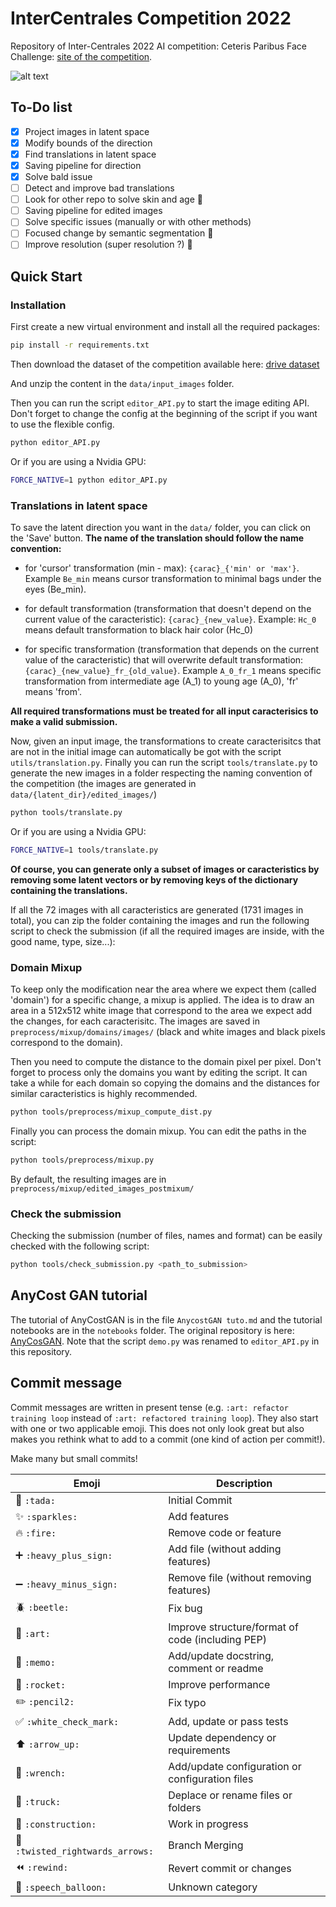 # InterCentrales Competition 2022

Repository of Inter-Centrales 2022 AI competition: Ceteris Paribus Face Challenge: [site of the competition](https://transfer-learning.org/competition.html).

![alt text](assets/figures/compet_img.png)

## To-Do list

- [x] Project images in latent space
- [x] Modify bounds of the direction
- [x] Find translations in latent space
- [x] Saving pipeline for direction
- [x] Solve bald issue
- [ ] Detect and improve bad translations
- [ ] Look for other repo to solve skin and age :construction:
- [ ] Saving pipeline for edited images
- [ ] Solve specific issues (manually or with other methods)
- [ ] Focused change by semantic segmentation :construction:
- [ ] Improve resolution (super resolution ?) :construction:

## Quick Start

### Installation

First create a new virtual environment and install all the required packages:

```bash
pip install -r requirements.txt
```

Then download the dataset of the competition available here: [drive dataset](https://drive.google.com/drive/folders/1-R1863MV8CuCjmycsLy05Uc6bdkWfuOP?usp=sharing)

And unzip the content in the `data/input_images` folder.

Then you can run the script `editor_API.py` to start the image editing API. Don't forget to change the config at the beginning of the script if you want to use the flexible config.

```bash
python editor_API.py
```

Or if you are using a Nvidia GPU:

```bash
FORCE_NATIVE=1 python editor_API.py
```

### Translations in latent space

To save the latent direction you want in the `data/` folder, you can click on the 'Save' button. **The name of the translation should follow the name convention:**

- for 'cursor' transformation (min - max): `{carac}_{'min' or 'max'}`. Example `Be_min` means cursor transformation to minimal bags under the eyes (Be_min).

- for default transformation (transformation that doesn't depend on the current value of the caracteristic): `{carac}_{new_value}`. Example: `Hc_0` means default transformation to black hair color (Hc_0)

- for specific transformation (transformation that depends on the current value of the caracteristic) that will overwrite default transformation: `{carac}_{new_value}_fr_{old_value}`. Example `A_0_fr_1` means specific transformation from intermediate age (A_1) to young age (A_0), 'fr' means 'from'.

**All required transformations must be treated for all input caracterisics to make a valid submission.**

Now, given an input image, the transformations to create caracterisitcs that are not in the initial image can automatically be got with the script `utils/translation.py`. Finally you can run the script `tools/translate.py` to generate the new images in a folder respecting the naming convention of the competition (the images are generated in `data/{latent_dir}/edited_images/`)

```bash
python tools/translate.py
```

Or if you are using a Nvidia GPU:

```bash
FORCE_NATIVE=1 tools/translate.py
```

**Of course, you can generate only a subset of images or caracteristics by removing some latent vectors or by removing keys of the dictionary containing the translations.**

If all the 72 images with all caracteristics are generated (1731 images in total), you can zip the folder containing the images and run the following script to check the submission (if all the required images are inside, with the good name, type, size...):

### Domain Mixup

To keep only the modification near the area where we expect them (called 'domain') for a specific change, a mixup is applied. The idea is to draw an area in a 512x512 white image that correspond to the area we expect add the changes, for each caracterisitc. The images are saved in `preprocess/mixup/domains/images/` (black and white images and black pixels correspond to the domain).

Then you need to compute the distance to the domain pixel per pixel. Don't forget to process only the domains you want by editing the script. It can take a while for each domain so copying the domains and the distances for similar caracteristics is highly recommended.

```bash
python tools/preprocess/mixup_compute_dist.py
```

Finally you can process the domain mixup. You can edit the paths in the script:

```bash
python tools/preprocess/mixup.py
```

By default, the resulting images are in `preprocess/mixup/edited_images_postmixum/`

### Check the submission

Checking the submission (number of files, names and format) can be easily checked with the following script:

```bash
python tools/check_submission.py <path_to_submission>
```

## AnyCost GAN tutorial

The tutorial of AnyCostGAN is in the file `AnycostGAN tuto.md` and the tutorial notebooks are in the `notebooks` folder. The original repository is here: [AnyCosGAN](https://github.com/mit-han-lab/anycost-gan). Note that the script `demo.py` was renamed to `editor_API.py` in this repository.

## Commit message

Commit messages are written in present tense (e.g. `:art: refactor training loop` instead of `:art: refactored training loop`).
They also start with one or two applicable emoji. This does not only look great but also makes you rethink what to add to a commit (one kind of action per commit!).

Make many but small commits!

| Emoji                                                     | Description                                      |
| --------------------------------------------------------- | ------------------------------------------------ |
| :tada: `:tada:`                                           | Initial Commit                                   |
| :sparkles: `:sparkles:`                                   | Add features                                     |
| :fire: `:fire:`                                           | Remove code or feature                           |
| :heavy_plus_sign: `:heavy_plus_sign:`                     | Add file (without adding features)               |
| :heavy_minus_sign: `:heavy_minus_sign:`                   | Remove file (without removing features)          |
| :beetle: `:beetle:`                                       | Fix bug                                          |
| :art: `:art:`                                             | Improve structure/format of code (including PEP) |
| :memo: `:memo:`                                           | Add/update docstring, comment or readme          |
| :rocket: `:rocket:`                                       | Improve performance                              |
| :pencil2: `:pencil2:`                                     | Fix typo                                         |
| :white_check_mark: `:white_check_mark:`                   | Add, update or pass tests                        |
| :arrow_up: `:arrow_up:`                                   | Update dependency or requirements                |
| :wrench: `:wrench:`                                       | Add/update configuration or configuration files  |
| :truck: `:truck:`                                         | Deplace or rename files or folders               |
| :construction: `:construction:`                           | Work in progress                                 |
| :twisted_rightwards_arrows: `:twisted_rightwards_arrows:` | Branch Merging                                   |
| :rewind: `:rewind:`                                       | Revert commit or changes                         |
| :speech_balloon: `:speech_balloon:`                       | Unknown category                                 |
